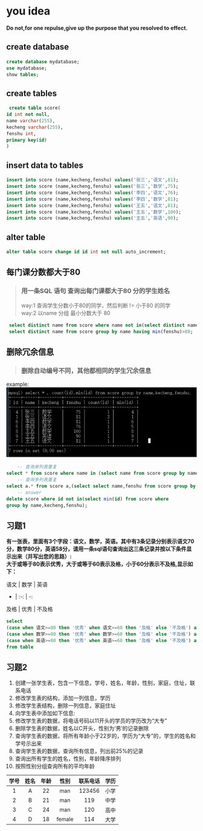 # you idea

**Do not,for one repulse,give up the purpose that you resolved to effect.**

## create database

```sql
create database mydatabase;
use mydatabase;
show tables;
```

## create tables

``` sql
 create table score(
id int not null,
name varchar(255),
kecheng varchar(255),
fenshu int,
primary key(id)
)
```

## insert data to tables

```sql
insert into score (name,kecheng,fenshu) values('张三','语文',81);
insert into score (name,kecheng,fenshu) values('张三','数学',75);
insert into score (name,kecheng,fenshu) values('李四','语文',76);
insert into score (name,kecheng,fenshu) values('李四','数学',81);
insert into score (name,kecheng,fenshu) values('王五','语文',81);
insert into score (name,kecheng,fenshu) values('王五','数学',100);
insert into score (name,kecheng,fenshu) values('王五','英语',90);
```

## alter table

```sql
alter table score change id id int not null auto_increment;
```

## 每门课分数都大于80

> ### 用一条SQL 语句 查询出每门课都大于80 分的学生姓名 <br/>
> way:1 查询学生分数小于80的同学，然后判断 != 小于80 的同学<br/>
> way:2 以name 分组 最小分数大于 80

```sql
 select distinct name from score where name not in(select distinct name from score where fenshu< 80);
 select distinct name from score group by name having min(fenshu)>80;
```

## 删除冗余信息

> ### 删除自动编号不同，其他都相同的学生冗余信息

<!-- <div align=center> -->
example:</br>
![重复查询](../img/sql/demo02_1.png)

```sql
    -- 查询单列表重复
select * from score where name in (select name from score group by name having count(name)>1);
    -- 查询多列表重复
select a.* from score a,(select select name,fenshu from score group by name, fenshu having count(1)>1) as b where a.name= b.name and a.fenshu = b.fenshu;
    -- answer
delete score where id not in(select min(id) from score where
group by name,kecheng,fenshu);
```

## 习题1

**有一张表，里面有3个字段：语文，数学，英语。其中有3条记录分别表示语文70分，数学80分，英语58分，请用一条sql语句查询出这三条记录并按以下条件显示出来（并写出您的思路）:<br/>大于或等于80表示优秀，大于或等于60表示及格，小于60分表示不及格,显示如下：**<br/>

语文 | 数学 | 英语

- | :-: | -:

及格 | 优秀 | 不及格

```sql
select
(case when 语文>=80 then '优秀' when 语文>=60 then '及格' else '不及格') as 语文,
(case when 数学>=80 then '优秀' when 数学>=60 then '及格' else '不及格') as 数学,
(case when 英语>=80 then '优秀' when 英语>=60 then '及格' else '不及格') as 英语,
from table
```

## 习题2

1. 创建一张学生表，包含一下信息，学号，姓名，年龄，性别，家庭，住址，联系电话
2. 修改学生表的结构，添加一列信息，学历
3. 修改学生表结构，删除一列信息，家庭住址
4. 向学生表中添加如下信息:
5. 修改学生表的数据，将电话号码以11开头的学员的学历改为“大专”
6. 删除学生表的数据，姓名以C开头，性别为‘男’的记录删除
7. 查询学生表的数据，将所有年龄小于22岁的，学历为“大专”的，学生的姓名和学号示出来
8. 查询学生表的数据，查询所有信息，列出前25%的记录
9. 查询出所有学生的姓名，性别，年龄降序排列
10. 按照性别分组查询所有的平均年龄

学号 | 姓名 | 年龄 | 性别 | 联系电话 | 学历
:-: | :-: | :-: |:-: |:-: | -:
1 | A | 22 | man | 123456 | 小学
2 | B | 21 | man | 119    | 中学
3 | C | 24 | man | 120    | 高中
4 | D | 18 | female | 114 | 大学
